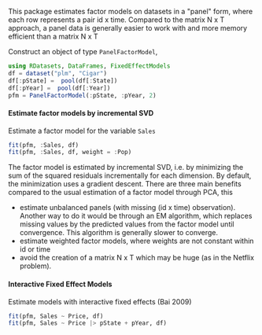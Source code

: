 
This package estimates factor models on datasets in a "panel" form, where each row represents a pair id x time. Compared to the matrix N x T approach, a panel data is generally easier to work with and more memory efficient than a matrix N x T

Construct an object of type `PanelFactorModel`, 

```julia
using RDatasets, DataFrames, FixedEffectModels
df = dataset("plm", "Cigar")
df[:pState] =  pool(df[:State])
df[:pYear] =  pool(df[:Year])
pfm = PanelFactorModel(:pState, :pYear, 2)
```

#### Estimate factor models by incremental SVD
Estimate a factor model for the variable `Sales`

```julia
fit(pfm, :Sales, df)
fit(pfm, :Sales, df, weight = :Pop)
```

The factor model is estimated by incremental SVD, i.e. by minimizing the sum of the squared residuals incrementally for each dimension. By default, the minimization uses a gradient descent. There are three main benefits compared to the usual estimation of a factor model through PCA, this 
- estimate unbalanced panels (with missing (id x time) observation). Another way to do it would be through an EM algorithm, which replaces missing values by the predicted values from the factor model until convergence. This algorithm is generally slower to converge.
- estimate weighted factor models, where weights are not constant within id or time
- avoid the creation of a matrix N x T which may be huge (as in the Netflix problem).


#### Interactive Fixed Effect Models
Estimate models with interactive fixed effects (Bai 2009) 

```julia
fit(pfm, Sales ~ Price, df)
fit(pfm, Sales ~ Price |> pState + pYear, df)
```